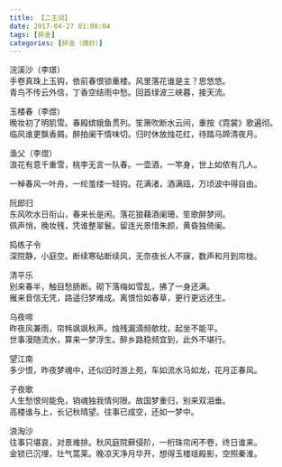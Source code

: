 ```yaml
---
title: 【二主词】
date: 2017-04-27 01:08:04
tags: [碎金]
categories: [碎金（摘抄）]
---
```


<p>浣溪沙（李璟）<br />手卷真珠上玉钩，依前春恨锁重楼。风里落花谁是主？思悠悠。<br />青鸟不传云外信，丁香空结雨中愁。回首绿波三峡暮，接天流。</p> 


<p>玉楼春（李煜）<br />晚妆初了明肌雪。春殿嫔娥鱼贯列。笙箫吹断水云间，重按《霓裳》歌遍彻。<br />临风谁更飘香屑。醉拍阑干情味切。归时休放烛花红，待踏马蹄清夜月。</p> 
<p>渔父（李煜）<br />浪花有意千重雪，桃李无言一队春。一壶酒，一竿身，世上如侬有几人。</p> 
<p>一棹春风一叶舟，一纶茧缕一轻钩。花满渚，酒满瓯，万顷波中得自由。</p> 
<p>阮郎归<br />东风吹水日衔山，春来长是闲。落花狼藉酒阑珊，笙歌醉梦间。<br />佩声悄，晚妆残，凭谁整翠鬟。留连光景惜朱颜，黄昏独倚阑。</p> 
<p>捣练子令<br />深院静，小庭空。断续寒砧断续风，无奈夜长人不寐，数声和月到帘栊。</p> 
<p>清平乐<br />别来春半，触目愁肠断。砌下落梅如雪乱，拂了一身还满。<br />雁来音信无凭，路遥归梦难成。离恨恰如春草，更行更远还生。</p> 
<p>乌夜啼<br />昨夜风兼雨，帘帏飒飒秋声。烛残漏滴频欹枕，起坐不能平。<br />世事漫随流水，算来一梦浮生。醉乡路稳频宜到，此外不堪行。</p> 
<p>望江南<br />多少恨，昨夜梦魂中，还似旧时游上苑，车如流水马如龙，花月正春风。</p> 
<p>子夜歌<br />人生愁恨何能免，销魂独我情何限。故国梦重归，别来双泪垂。<br />高楼谁与上，长记秋晴望。往事已成空，还如一梦中。</p> 
<p>浪淘沙<br />往事只堪哀，对景难排。秋风庭院藓侵阶，一桁珠帘闲不卷，终日谁来。<br />金锁已沉埋，壮气蒿莱。晚凉天净月华开，想得玉楼瑶殿影，空照秦淮。</p>
